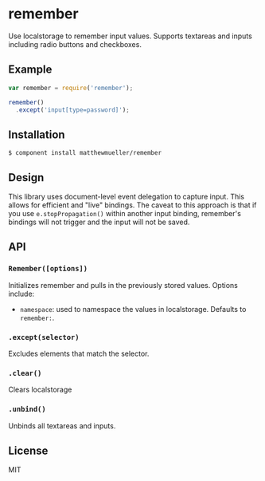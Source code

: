 
# remember

  Use localstorage to remember input values. Supports textareas and inputs including radio buttons and checkboxes.

## Example

```js
var remember = require('remember');

remember()
  .except('input[type=password]');
```

## Installation

    $ component install matthewmueller/remember

## Design

This library uses document-level event delegation to capture input. This allows for efficient and "live" bindings. The caveat to this approach is that if you use `e.stopPropagation()` within another input binding, remember's bindings will not trigger and the input will not be saved.

## API

### `Remember([options])`

Initializes remember and pulls in the previously stored values. Options include:

* `namespace`: used to namespace the values in localstorage. Defaults to `remember:`.

### `.except(selector)`

Excludes elements that match the selector.

### `.clear()`

Clears localstorage

### `.unbind()`

Unbinds all textareas and inputs.

## License

  MIT
